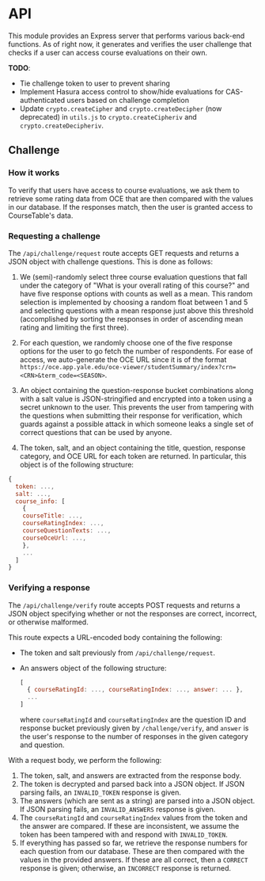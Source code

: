 # API

This module provides an Express server that performs various back-end functions. As of right now, it generates and verifies the user challenge that checks if a user can access course evaluations on their own.

**TODO**:
- Tie challenge token to user to prevent sharing
- Implement Hasura access control to show/hide evaluations for CAS-authenticated users based on challenge completion
- Update `crypto.createCipher` and `crypto.createDecipher` (now deprecated) in `utils.js` to `crypto.createCipheriv` and `crypto.createDecipheriv`.

## Challenge

### How it works

To verify that users have access to course evaluations, we ask them to retrieve some rating data from OCE that are then compared with the values in our database. If the responses match, then the user is granted access to CourseTable's data.

### Requesting a challenge

The `/api/challenge/request` route accepts GET requests and returns a JSON object with challenge questions. This is done as follows:

1. We (semi)-randomly select three course evaluation questions that fall under the category of "What is your overall rating of this course?" and have five response options with counts as well as a mean. This random selection is implemented by choosing a random float between 1 and 5 and selecting questions with a mean response just above this threshold (accomplished by sorting the responses in order of ascending mean rating and limiting the first three).

2. For each question, we randomly choose one of the five response options for the user to go fetch the number of respondents. For ease of access, we auto-generate the OCE URL since it is of the format `https://oce.app.yale.edu/oce-viewer/studentSummary/index?crn=<CRN>&term_code=<SEASON>`.

3. An object containing the question-response bucket combinations along with a salt value is JSON-stringified and encrypted into a token using a secret unknown to the user. This prevents the user from tampering with the questions when submitting their response for verification, which guards against a possible attack in which someone leaks a single set of correct questions that can be used by anyone.

4. The token, salt, and an object containing the title, question, response category, and OCE URL for each token are returned. In particular, this object is of the following structure:

```javascript
{
  token: ...,
  salt: ...,
  course_info: [
    {
    courseTitle: ...,
    courseRatingIndex: ...,
    courseQuestionTexts: ...,
    courseOceUrl: ...,
    },
    ...
  ]
}
```

### Verifying a response

The `/api/challenge/verify` route accepts POST requests and returns a JSON object specifying whether or not the responses are correct, incorrect, or otherwise malformed.

This route expects a URL-encoded body containing the following:

- The token and salt previously from `/api/challenge/request`.

- An answers object of the following structure:

  ```javascript
  [
    { courseRatingId: ..., courseRatingIndex: ..., answer: ... },
  	...
  ]
  ```

  where `courseRatingId` and `courseRatingIndex` are the question ID and response bucket previously given by `/challenge/verify`, and `answer` is the user's response to the number of responses in the given category and question.

With a request body, we perform the following:

1. The token, salt, and answers are extracted from the response body.
2. The token is decrypted and parsed back into a JSON object. If JSON parsing fails, an `INVALID_TOKEN` response is given.
3. The answers (which are sent as a string) are parsed into a JSON object. If JSON parsing fails, an `INVALID_ANSWERS` response is given.
4. The `courseRatingId` and `courseRatingIndex` values from the token and the answer are compared. If these are inconsistent, we assume the token has been tampered with and respond with `INVALID_TOKEN`.
5. If everything has passed so far, we retrieve the response numbers for each question from our database. These are then compared with the values in the provided answers. If these are all correct, then a `CORRECT` response is given; otherwise, an `INCORRECT` response is returned.
